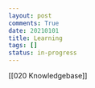 ```yaml
---
layout: post
comments: True
date: 20210101
title: Learning
tags: []
status: in-progress
---
```


[[020 Knowledgebase]]

